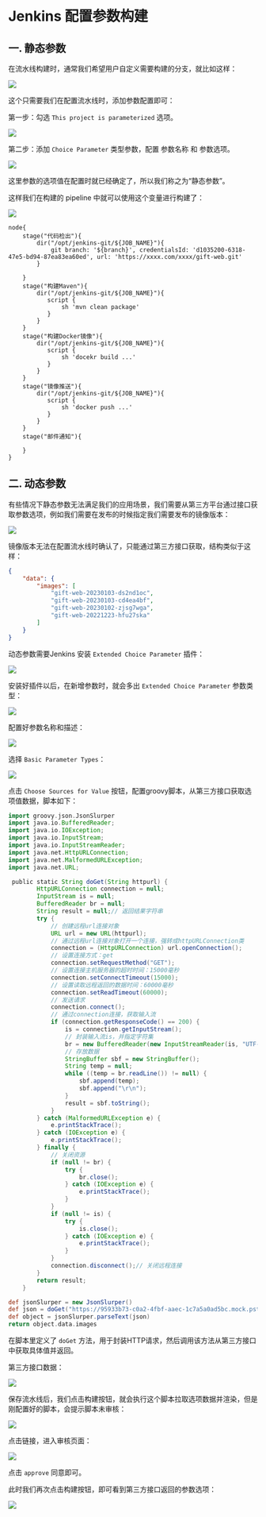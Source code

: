 # Jenkins 配置参数构建

## 一. 静态参数

在流水线构建时，通常我们希望用户自定义需要构建的分支，就比如这样：

![](../images/79.png)

这个只需要我们在配置流水线时，添加参数配置即可：

第一步：勾选 `This project is parameterized` 选项。

![](../images/82.png)

第二步：添加 `Choice Parameter` 类型参数，配置 参数名称 和 参数选项。

![](../images/80.png)

这里参数的选项值在配置时就已经确定了，所以我们称之为“静态参数”。

这样我们在构建的 pipeline 中就可以使用这个变量进行构建了：

![](../images/81.png)

```shell
node{
    stage("代码检出"){
        dir("/opt/jenkins-git/${JOB_NAME}"){
            git branch: '${branch}', credentialsId: 'd1035200-6318-47e5-bd94-87ea83ea60ed', url: 'https://xxxx.com/xxxx/gift-web.git'
        }
         
    }
    stage("构建Maven"){
        dir("/opt/jenkins-git/${JOB_NAME}"){
           script {
               sh 'mvn clean package'
           }
        }
    }
    stage("构建Docker镜像"){
        dir("/opt/jenkins-git/${JOB_NAME}"){
           script {
               sh 'docekr build ...'
           }
        }
    }
    stage("镜像推送"){
        dir("/opt/jenkins-git/${JOB_NAME}"){
           script {
               sh 'docker push ...'
           }
        }
    }
    stage("邮件通知"){
        
    }
}
```

## 二. 动态参数

有些情况下静态参数无法满足我们的应用场景，我们需要从第三方平台通过接口获取参数选项，例如我们需要在发布的时候指定我们需要发布的镜像版本：

![](../images/83.png)

镜像版本无法在配置流水线时确认了，只能通过第三方接口获取，结构类似于这样：

```json
{
    "data": {
        "images": [
            "gift-web-20230103-ds2nd1oc",
            "gift-web-20230103-cd4ea4bf",
            "gift-web-20230102-zjsg7wga",
            "gift-web-20221223-hfu27ska"
        ]
    }
}
```

动态参数需要Jenkins 安装 `Extended Choice Parameter` 插件：

![](../images/86.png)

安装好插件以后，在新增参数时，就会多出 `Extended Choice Parameter` 参数类型：

![](../images/87.png)

配置好参数名称和描述：

![](../images/88.png)

选择 `Basic Parameter Types`：

![](../images/89.png)

点击 `Choose Sources for Value` 按钮，配置groovy脚本，从第三方接口获取选项值数据，脚本如下：

```groovy
import groovy.json.JsonSlurper
import java.io.BufferedReader;
import java.io.IOException;
import java.io.InputStream;
import java.io.InputStreamReader;
import java.net.HttpURLConnection;
import java.net.MalformedURLException;
import java.net.URL;

 public static String doGet(String httpurl) {
        HttpURLConnection connection = null;
        InputStream is = null;
        BufferedReader br = null;
        String result = null;// 返回结果字符串
        try {
            // 创建远程url连接对象
            URL url = new URL(httpurl);
            // 通过远程url连接对象打开一个连接，强转成httpURLConnection类
            connection = (HttpURLConnection) url.openConnection();
            // 设置连接方式：get
            connection.setRequestMethod("GET");
            // 设置连接主机服务器的超时时间：15000毫秒
            connection.setConnectTimeout(15000);
            // 设置读取远程返回的数据时间：60000毫秒
            connection.setReadTimeout(60000);
            // 发送请求
            connection.connect();
            // 通过connection连接，获取输入流
            if (connection.getResponseCode() == 200) {
                is = connection.getInputStream();
                // 封装输入流is，并指定字符集
                br = new BufferedReader(new InputStreamReader(is, "UTF-8"));
                // 存放数据
                StringBuffer sbf = new StringBuffer();
                String temp = null;
                while ((temp = br.readLine()) != null) {
                    sbf.append(temp);
                    sbf.append("\r\n");
                }
                result = sbf.toString();
            }
        } catch (MalformedURLException e) {
            e.printStackTrace();
        } catch (IOException e) {
            e.printStackTrace();
        } finally {
            // 关闭资源
            if (null != br) {
                try {
                    br.close();
                } catch (IOException e) {
                    e.printStackTrace();
                }
            }
            if (null != is) {
                try {
                    is.close();
                } catch (IOException e) {
                    e.printStackTrace();
                }
            }
            connection.disconnect();// 关闭远程连接
        }
        return result;
    }

def jsonSlurper = new JsonSlurper()
def json = doGet("https://95933b73-c0a2-4fbf-aaec-1c7a5a0ad5bc.mock.pstmn.io/images");
def object = jsonSlurper.parseText(json)
return object.data.images
```

在脚本里定义了 `doGet` 方法，用于封装HTTP请求，然后调用该方法从第三方接口中获取具体值并返回。

第三方接口数据：

![](../images/91.png)

保存流水线后，我们点击构建按钮，就会执行这个脚本拉取选项数据并渲染，但是刚配置好的脚本，会提示脚本未审核：

![](../images/84.png)

点击链接，进入审核页面：

![](../images/85.png)

点击 `approve` 同意即可。

此时我们再次点击构建按钮，即可看到第三方接口返回的参数选项：

![](../images/83.png)

